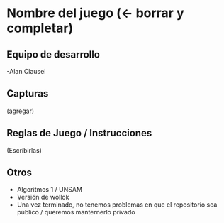 # Nombre del juego (<- borrar y completar)

## Equipo de desarrollo

-Alan Clausel

## Capturas

(agregar)

## Reglas de Juego / Instrucciones

(Escribirlas)


## Otros

- Algoritmos 1 / UNSAM
- Versión de wollok
- Una vez terminado, no tenemos problemas en que el repositorio sea público / queremos manternerlo privado
